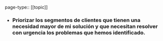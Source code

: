 page-type:: [[topic]]
- ### Priorizar los segmentos de clientes que tienen una necesidad mayor de mi solución y que necesitan resolver con urgencia los problemas que hemos identificado.



